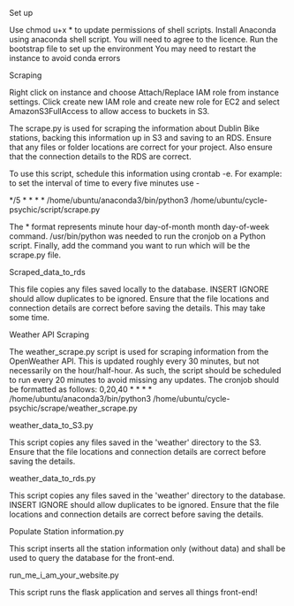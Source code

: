 Set up

Use chmod u+x * to update permissions of shell scripts. 
Install Anaconda using anaconda shell script. You will need to agree to the licence. 
Run the bootstrap file to set up the environment
You may need to restart the instance to avoid conda errors

Scraping

Right click on instance and choose Attach/Replace IAM role from instance settings. Click create new IAM role and create new role for EC2 and select AmazonS3FullAccess to allow access to buckets in S3.

The scrape.py is used for scraping the information about Dublin Bike stations, backing this information up in S3 and saving to an RDS. Ensure that any files or folder locations are correct for your project. Also ensure that the connection details to the RDS are correct. 

To use this script, schedule this information using crontab -e. For example: to set the interval of time to every five minutes use - 

*/5 * * * * /home/ubuntu/anaconda3/bin/python3 /home/ubuntu/cycle-psychic/script/scrape.py

The * format represents minute hour day-of-month month day-of-week command. /usr/bin/python was needed to run the cronjob on a Python script. Finally, add the command you want to run which will be the scrape.py file.

Scraped_data_to_rds

This file copies any files saved locally to the database. INSERT IGNORE should allow duplicates to be ignored. Ensure that the file locations and connection details are correct before saving the details. This may take some time.


Weather API Scraping

The weather_scrape.py script is used for scraping information from the OpenWeather API. This is updated roughly every 30 minutes, but not necessarily on the hour/half-hour. 
As such, the script should be scheduled to run every 20 minutes to avoid missing any updates. The cronjob should be formatted as follows:
0,20,40 * * * * /home/ubuntu/anaconda3/bin/python3 /home/ubuntu/cycle-psychic/scrape/weather_scrape.py

weather_data_to_S3.py

This script copies any files saved in the 'weather' directory to the S3. Ensure that the file locations and connection details are correct before saving the details.

weather_data_to_rds.py

This script copies any files saved in the 'weather' directory to the database. INSERT IGNORE should allow duplicates to be ignored. Ensure that the file locations and connection details are correct before saving the details.

Populate Station information.py

This script inserts all the station information only (without data) and shall be used to query the database for the front-end.

run_me_i_am_your_website.py

This script runs the flask application and serves all things front-end! 
